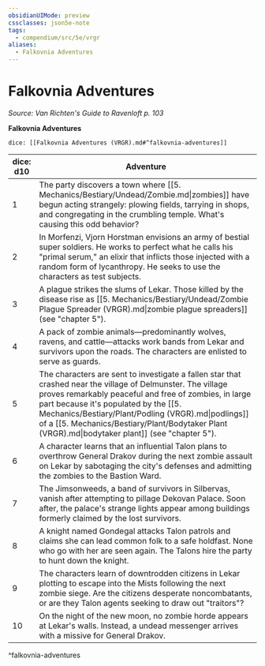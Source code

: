 ```yaml
---
obsidianUIMode: preview
cssclasses: json5e-note
tags:
  - compendium/src/5e/vrgr
aliases:
  - Falkovnia Adventures
---
```

# Falkovnia Adventures
*Source: Van Richten's Guide to Ravenloft p. 103* 

**Falkovnia Adventures**

`dice: [[Falkovnia Adventures (VRGR).md#^falkovnia-adventures]]`

| dice: d10 | Adventure |
|-----------|-----------|
| 1 | The party discovers a town where [[5. Mechanics/Bestiary/Undead/Zombie.md\|zombies]] have begun acting strangely: plowing fields, tarrying in shops, and congregating in the crumbling temple. What's causing this odd behavior? |
| 2 | In Morfenzi, Vjorn Horstman envisions an army of bestial super soldiers. He works to perfect what he calls his "primal serum," an elixir that inflicts those injected with a random form of lycanthropy. He seeks to use the characters as test subjects. |
| 3 | A plague strikes the slums of Lekar. Those killed by the disease rise as [[5. Mechanics/Bestiary/Undead/Zombie Plague Spreader (VRGR).md\|zombie plague spreaders]] (see "chapter 5"). |
| 4 | A pack of zombie animals—predominantly wolves, ravens, and cattle—attacks work bands from Lekar and survivors upon the roads. The characters are enlisted to serve as guards. |
| 5 | The characters are sent to investigate a fallen star that crashed near the village of Delmunster. The village proves remarkably peaceful and free of zombies, in large part because it's populated by the [[5. Mechanics/Bestiary/Plant/Podling (VRGR).md\|podlings]] of a [[5. Mechanics/Bestiary/Plant/Bodytaker Plant (VRGR).md\|bodytaker plant]] (see "chapter 5"). |
| 6 | A character learns that an influential Talon plans to overthrow General Drakov during the next zombie assault on Lekar by sabotaging the city's defenses and admitting the zombies to the Bastion Ward. |
| 7 | The Jimsonweeds, a band of survivors in Silbervas, vanish after attempting to pillage Dekovan Palace. Soon after, the palace's strange lights appear among buildings formerly claimed by the lost survivors. |
| 8 | A knight named Gondegal attacks Talon patrols and claims she can lead common folk to a safe holdfast. None who go with her are seen again. The Talons hire the party to hunt down the knight. |
| 9 | The characters learn of downtrodden citizens in Lekar plotting to escape into the Mists following the next zombie siege. Are the citizens desperate noncombatants, or are they Talon agents seeking to draw out "traitors"? |
| 10 | On the night of the new moon, no zombie horde appears at Lekar's walls. Instead, a undead messenger arrives with a missive for General Drakov. |
^falkovnia-adventures
